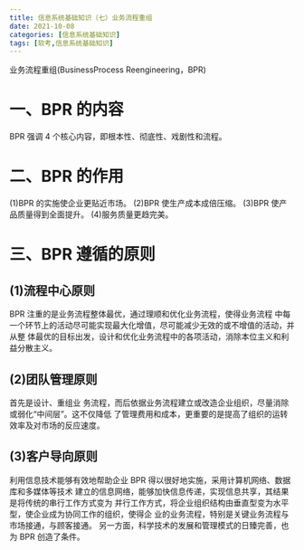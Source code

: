 ```yaml
---
title: 信息系统基础知识（七）业务流程重组
date: 2021-10-08
categories: [信息系统基础知识]
tags: [软考,信息系统基础知识]
---
```



业务流程重组(BusinessProcess Reengineering，BPR)

# 一、BPR 的内容
BPR 强调 4 个核心内容，即根本性、彻底性、戏剧性和流程。

# 二、BPR 的作用
(1)BPR 的实施使企业更贴近市场。
(2)BPR 使生产成本成倍压缩。
(3)BPR 使产品质量得到全面提升。
(4)服务质量更趋完美。

# 三、BPR 遵循的原则
## (1)流程中心原则
BPR 注重的是业务流程整体最优，通过理顺和优化业务流程，使得业务流程 中每一个环节上的活动尽可能实现最大化增值，尽可能减少无效的或不增值的活动，并从整 体最优的目标出发，设计和优化业务流程中的各项活动，消除本位主义和利益分散主义。
## (2)团队管理原则
首先是设计、重组业 务流程，而后依据业务流程建立或改造企业组织，尽量消除或弱化“中间层”。这不仅降低 了管理费用和成本，更重要的是提高了组织的运转效率及对市场的反应速度。
## (3)客户导向原则
利用信息技术能够有效地帮助企业 BPR 得以很好地实施，采用计算机网络、数据库和多媒体等技术 建立的信息网络，能够加快信息传递，实现信息共享，其结果是将传统的串行工作方式变为 并行工作方式，将企业组织结构由垂直型变为水平型，使企业成为协同工作的组织，使得企 业的业务流程，特别是关键业务流程与市场接通，与顾客接通。
另一方面，科学技术的发展和管理模式的日臻完善，也为 BPR 创造了条件。